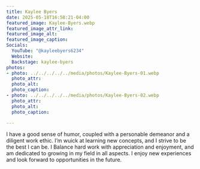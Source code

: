 ```yaml
---
title: Kaylee Byers
date: 2025-05-18T16:58:21-04:00
featured_image: Kaylee-Byers.webp
featured_image_attr_link: 
featured_image_alt: 
featured_image_caption: 
Socials:
  YouTube: "@kayleebyers6234"
  Website: 
  Backstage: kaylee-byers
photos:
- photo: ../../../../../media/photos/Kaylee-Byers-01.webp
  photo_attr: 
  photo_alt: 
  photo_caption: 
- photo: ../../../../../media/photos/Kaylee-Byers-02.webp
  photo_attr: 
  photo_alt: 
  photo_caption:

---
```

 I have a good sense of humor, coupled with a personable demeanor and a diligent work ethic. I’m wuick at learning new concepts, and I strive to be the best I can be. I Balance hard work with appreciation and enjoyment, and am dedicated to growing in my field in all aspects. I enjoy new experiences and look forward to opportunities in the future.